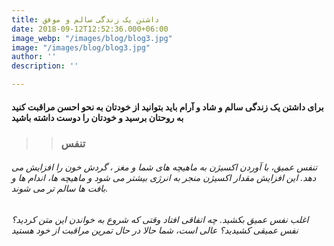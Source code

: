 ```yaml
---
title: داشتن یک زندگی سالم و موفق
date: 2018-09-12T12:52:36.000+06:00
image_webp: "/images/blog/blog3.jpg"
image: "/images/blog/blog3.jpg"
author: ''
description: ''

---
```

#### **برای داشتن یک زندگی سالم و شاد و آرام باید بتوانید از خودتان به نحو احسن مراقبت کنید به روحتان برسید و خودتان را دوست داشته باشید**

> > ### **تنفس**

###### تنفس عمیق، با آوردن اکسیژن به ماهیچه های شما و مغز ، گردش خون را افزایش می دهد. این افزایش مقدار اکسیژن منجر به انرژی بیشتر می شود و ماهیچه ها، اندام ها و بافت ها سالم تر می شوند.

###### اغلب نفس عمیق بکشید. چه اتفاقی افتاد وقتی که شروع به خواندن این متن کردید؟ نفس عمیقی کشیدید؟ عالی است، شما حالا در حال تمرین مراقبت از خود هستید